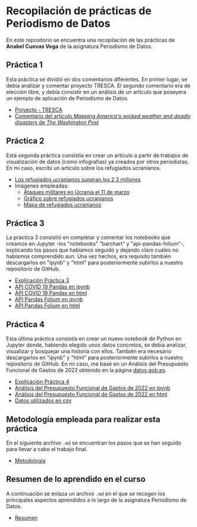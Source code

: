 # Recopilación de prácticas de Periodismo de Datos

En este repositorio se encuentra una recopilación de las prácticas de **Anabel Cuevas Vega** de la asignatura Periodismo de Datos. 

## Práctica 1   

Esta práctica se dividió en dos comentarios diferentes. En primer lugar, se debía  analizar y comentar proyecto TRESCA. El segundo comentario era de elección libre, y debía consistir en un análisis de un artículo que poseyera un ejemplo de aplicación de Periodismo de Datos. 

 - [Proyecto - TRESCA](practica-1-tresca.md) 
 - [Comentario del artículo *Mapping America's wicked weather and deadly disasters* de *The Washington Post*](practica-1-libre.md) 

## Práctica 2 

Esta segunda práctica consistía en crear un artículo a partir de trabajos de visualización de datos (como infografías) ya creados por otros periodistas. En mi caso, escribí un artículo sobre los refugiados ucranianos. 

- [Los refugiados ucranianos superan los 2,3 millones](practica-2.md)
- Imágenes empleadas:
    - [Ataques militares en Ucrania el 11 de marzo](ataques-ucrania-11-marzo.png)
    - [Gráfico sobre refugiados ucranianos](grafico-refugiados-ucranianos.png)
    - [Mapa de refugiados ucranianos](mapa-refugiados-ucranianos-11-marzo.png)

## Práctica 3 

La práctica 3 consistió en completar y comentar los *notebooks* que creamos en Jupyter -los "notebooks" "barchart" y "api-pandas-folium"-, explicando los pasos que habíamos seguido y dejando claro cuáles no habíamos comprendido aun. Una vez hechos, era requisito también descargarlos en "ipynb" y "html" para posteriormente subirlos a nuestro repositorio de GitHub.

- [Explicación Práctica 3](practica-3.md)
- [API COVID 19 Pandas en ipynb](python-api-covid19-pandas.ipynb)
- [API COVID 19 Pandas en html](python-api-covid19-pandas.html)
- [API Pandas Folium en ipynb](api-pandas-folium.ipynb)
- [API Pandas Folium en html](api-pandas-folium.html)


## Práctica 4 

Esta última práctica consistía en crear un nuevo *notebook* de Python en Jupyter donde, habiendo elegido unos datos concretos, se debía analizar, visualizar y bosquejar una historia con ellos. También era necesario descargarlos en "ipynb" y "html" para posteriormente subirlos a nuestro repositorio de GitHub. En mi caso, me basé en un Análisis del Presupuesto Funcional de Gastos de 2022 obtenido en la página [datos.gob.es](https://datos.gob.es/es).

- [Explicación Práctica 4](practica-4.md)
- [Análisis del Presupuesto Funcional de Gastos de 2022 en ipynb](python-csv-gastos-pandas.ipynb)
- [Análisis del Presupuesto Funcional de Gastos de 2022 en html](python-csv-gastos-pandas.html)
- [Datos utilizados en csv](practica-4.csv)

## Metodología empleada para realizar esta práctica

En el siguiente archivo `.md` se encuentran los pasos que se han seguido para llevar a cabo el trabajo final. 

- [Metodología](metodologia.md)


## Resumen de lo aprendido en el curso

A continuación se enlaza un archivo `.md` en el que se recogen los principales aspectos aprendidos a lo largo de la asignatura Periodismo de Datos. 

- [Resumen](resumen.md)

